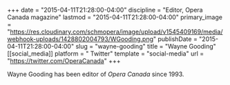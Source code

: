 +++
date = "2015-04-11T21:28:00-04:00"
discipline = "Editor, Opera Canada magazine"
lastmod = "2015-04-11T21:28:00-04:00"
primary_image = "https://res.cloudinary.com/schmopera/image/upload/v1545409169/media/webhook-uploads/1428802004793/WGooding.png"
publishDate = "2015-04-11T21:28:00-04:00"
slug = "wayne-gooding"
title = "Wayne Gooding"
[[social_media]]
platform = " Twitter"
template = "social-media"
url = "https://twitter.com/OperaCanada"
+++

<p>
	Wayne Gooding has been editor of <em>Opera Canada</em> since 1993.
</p>
